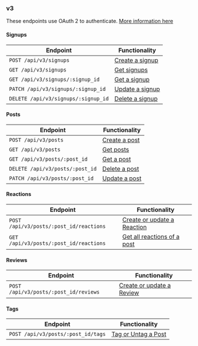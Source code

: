 ### v3

These endpoints use OAuth 2 to authenticate. [More information here](https://github.com/DoSomething/northstar/blob/master/documentation/authentication.md)

#### Signups

| Endpoint                            | Functionality                                         |
| ----------------------------------- | ----------------------------------------------------- |
| `POST /api/v3/signups`              | [Create a signup](signups.md#create-a-signup)         |
| `GET /api/v3/signups`               | [Get signups](signups.md#retrieve-all-signups)        |
| `GET /api/v3/signups/:signup_id`    | [Get a signup](signups.md#retrieve-a-specific-signup) |
| `PATCH /api/v3/signups/:signup_id`  | [Update a signup](signups.md#update-a-signup)         |
| `DELETE /api/v3/signups/:signup_id` | [Delete a signup](signups.md#delete-a-signup)         |

#### Posts

| Endpoint                        | Functionality                                   |
| ------------------------------- | ----------------------------------------------- |
| `POST /api/v3/posts`            | [Create a post](posts.md#create-a-post)         |
| `GET /api/v3/posts`             | [Get posts](posts.md#retrieve-all-posts)        |
| `GET /api/v3/posts/:post_id`    | [Get a post](posts.md#retrieve-a-specific-post) |
| `DELETE /api/v3/posts/:post_id` | [Delete a post](posts.md#delete-a-post)         |
| `PATCH /api/v3/posts/:post_id`  | [Update a post](posts.md#update-a-post)         |

#### Reactions

| Endpoint                                | Functionality                                                                |
| --------------------------------------- | ---------------------------------------------------------------------------- |
| `POST /api/v3/posts/:post_id/reactions` | [Create or update a Reaction](reactions.md#create-or-update-a-reaction)      |
| `GET /api/v3/posts/:post_id/reactions`  | [Get all reactions of a post](reactions.md#Retrieve-all-reactions-of-a-post) |

#### Reviews

| Endpoint                              | Functionality                                                       |
| ------------------------------------- | ------------------------------------------------------------------- |
| `POST /api/v3/posts/:post_id/reviews` | [Create or update a Review](reviews.md#create-or-update-a-reaction) |

#### Tags

| Endpoint                           | Functionality                                      |
| ---------------------------------- | -------------------------------------------------- |
| `POST /api/v3/posts/:post_id/tags` | [Tag or Untag a Post](tags.md#tag-or-untag-a-post) |
